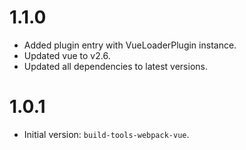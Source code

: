 # 1.1.0

- Added plugin entry with VueLoaderPlugin instance.
- Updated vue to v2.6.
- Updated all dependencies to latest versions.

# 1.0.1

- Initial version: `build-tools-webpack-vue`.
